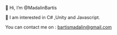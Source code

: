 
👋 Hi, I’m @MadalinBartis 
 
<p> 👀 I am interested in C# ,Unity and Javascript.</p>

You can contact me on : bartismadalin@gmail.com

